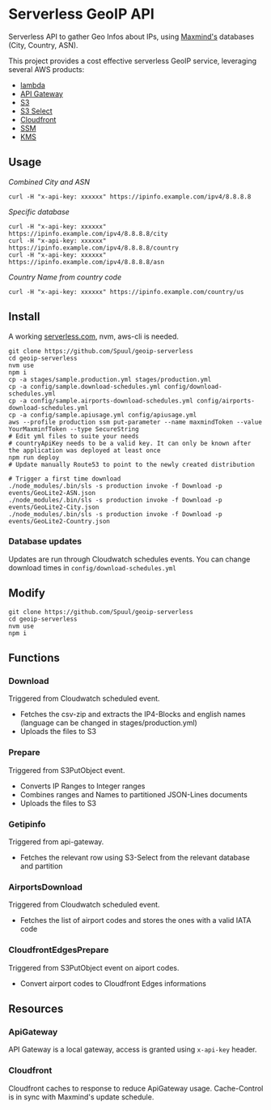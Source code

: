 # Serverless GeoIP API
Serverless API to gather Geo Infos about IPs, using [Maxmind's](https://www.maxmind.com) databases (City, Country, ASN).

This project provides a cost effective serverless GeoIP service, leveraging several AWS products:
- [lambda](https://aws.amazon.com/lambda/features/)
- [API Gateway](https://aws.amazon.com/api-gateway/)
- [S3](https://aws.amazon.com/s3/)
- [S3 Select](https://aws.amazon.com/blogs/aws/s3-glacier-select/)
- [Cloudfront](https://aws.amazon.com/cloudfront/)
- [SSM](https://docs.aws.amazon.com/systems-manager/latest/userguide/what-is-systems-manager.html)
- [KMS](https://aws.amazon.com/kms/)

## Usage
*Combined City and ASN*
```
curl -H "x-api-key: xxxxxx" https://ipinfo.example.com/ipv4/8.8.8.8
```
*Specific database*
```
curl -H "x-api-key: xxxxxx" https://ipinfo.example.com/ipv4/8.8.8.8/city
curl -H "x-api-key: xxxxxx" https://ipinfo.example.com/ipv4/8.8.8.8/country
curl -H "x-api-key: xxxxxx" https://ipinfo.example.com/ipv4/8.8.8.8/asn
```
*Country Name from country code*
```
curl -H "x-api-key: xxxxxx" https://ipinfo.example.com/country/us
```
## Install
A working [serverless.com](https://serverless.com), nvm, aws-cli is needed.
```
git clone https://github.com/Spuul/geoip-serverless
cd geoip-serverless
nvm use
npm i
cp -a stages/sample.production.yml stages/production.yml
cp -a config/sample.download-schedules.yml config/download-schedules.yml
cp -a config/sample.airports-download-schedules.yml config/airports-download-schedules.yml
cp -a config/sample.apiusage.yml config/apiusage.yml
aws --profile production ssm put-parameter --name maxmindToken --value YourMaxminfToken --type SecureString
# Edit yml files to suite your needs
# countryApiKey needs to be a valid key. It can only be known after the application was deployed at least once
npm run deploy
# Update manually Route53 to point to the newly created distribution

# Trigger a first time download
./node_modules/.bin/sls -s production invoke -f Download -p events/GeoLite2-ASN.json
./node_modules/.bin/sls -s production invoke -f Download -p events/GeoLite2-City.json
./node_modules/.bin/sls -s production invoke -f Download -p events/GeoLite2-Country.json
```
### Database updates
Updates are run through Cloudwatch schedules events. You can change download times in `config/download-schedules.yml`

## Modify
```
git clone https://github.com/Spuul/geoip-serverless
cd geoip-serverless
nvm use
npm i
```

## Functions
### Download
Triggered from Cloudwatch scheduled event.
- Fetches the csv-zip and extracts the IP4-Blocks and english names (language can be changed in stages/production.yml)
- Uploads the files to S3

### Prepare
Triggered from S3PutObject event.
- Converts IP Ranges to Integer ranges
- Combines ranges and Names to partitioned JSON-Lines documents
- Uploads the files to S3

### Getipinfo
Triggered from api-gateway.
- Fetches the relevant row using S3-Select from the relevant database and partition

### AirportsDownload
Triggered from Cloudwatch scheduled event.
- Fetches the list of airport codes and stores the ones with a valid IATA code

### CloudfrontEdgesPrepare
Triggered from S3PutObject event on aiport codes.
- Convert airport codes to Cloudfront Edges informations

## Resources
### ApiGateway
API Gateway is a local gateway, access is granted using `x-api-key` header.

### Cloudfront
Cloudfront caches to response to reduce ApiGateway usage. Cache-Control is in sync with Maxmind's update schedule.
